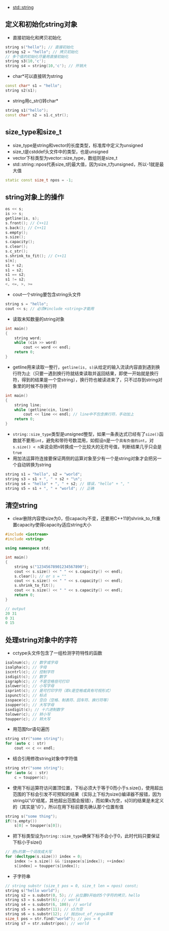 * [std::string](https://en.cppreference.com/w/cpp/string/basic_string)

## 定义和初始化string对象
* 直接初始化和拷贝初始化
```cpp
string s("hello"); // 直接初始化
string s2 = "hello"; // 拷贝初始化
// 多个值的初始化尽量用直接初始化
string s3(10,'c');
string s4 = string(10,'c'); // 开销大
```
* char*可以直接转为string
```cpp
const char* s1 = "hello";
string s2(s1);
```
* string用c_str()转char*
```cpp
string s1("hello");
const char* s2 = s1.c_str();
```
## size_type和size_t
* size_type是string和vector的长度类型，标准库中定义为unsigned
* size_t是cstddef头文件中的类型，也是unsigned
* vector下标类型为vector::size_type，数组则是size_t
* std::string::npos代表size_t的最大值，因为size_t为unsigned，所以-1就是最大值
```cpp
static const size_t npos = -1;
```

## string对象上的操作
```cpp
os << s;
is >> s;
getline(is, s);
s.front(); // C++11
s.back(); // C++11
s.empty();
s.size();
s.capacity();
s.clear();
s.c_str();
s.shrink_to_fit(); // C++11
s[n];
s1 + s2;
s1 = s2;
s1 == s2;
s1 != s2;
<, <=, >, >=
```
* cout一个string要包含string头文件
```cpp
string s = "hello";
cout << s; // 必须#include <string>才能用
```
* 读取未知数量的string对象
```cpp
int main()
{
    string word;
    while (cin >> word)
        cout << word << endl;
    return 0;
}
```
* getline用来读取一整行，`getline(is, s)`从给定的输入流读内容直到遇到换行符为止（只要一遇到换行符就结束读取并返回结果，即使一开始就是换行符，得到的结果是一个空string），换行符也被读进来了，只不过存到string对象里的时候不存换行符
```cpp
int main()
{
    string line;
    while (getline(cin, line))
        cout << line << endl; // line中不包含换行符，手动加上
    return 0;
}
```
* `string::size_type`类型是unsigned整型，如果一条表达式已经有了`size()`函数就不要用`int`，避免和带符号数混用，如假设n是一个`具有负值的int`，对`s.size() < n`来说会把n转换成一个比较大的无符号值，判断结果几乎只会是`true`
* 用加法运算符连接要保证两侧的运算对象至少有一个是string对象才会把另一个自动转换为string
```cpp
string s1 = "hello", s2 = "world";
string s3 = s1 + ", " + s2 + "\n";
string s4 = "hello" + ", " + s2; // 错误，"hello" + ", "
string s5 = s1 + ", " + "world"; // 正确
```

## 清空string
* clear删除内容使size为0，但capacity不变，还要用C++11的shrink_to_fit重置capacity使得capacity适应string大小
```cpp
#include <iostream>
#include <string>

using namespace std;

int main()
{
    string s("12345678901234567890");
    cout << s.size() << " " << s.capacity() << endl;
    s.clear(); // or s = ""
    cout << s.size() << " " << s.capacity() << endl;
    s.shrink_to_fit();
    cout << s.size() << " " << s.capacity() << endl;
    return 0;
}

// output
20 31
0 31
0 15
```

## 处理string对象中的字符
* cctype头文件包含了一组检测字符特性的函数
```cpp
isalnum(c); // 数字或字母
isalpha(c); // 字母
iscntrl(c); // 控制字符
isdigit(c); // 数字
isgraph(c); // 不是空格但可打印
islower(c); // 小写字母
isprint(c); // 是可打印字符（即c是空格或具有可视形式）
ispunct(c); // 标点
isspace(c); // 空白（空格、制表符、回车符、换行符等）
isupper(c); // 大写字母
isxdigit(c); // 十六进制数字
tolower(c); // 转小写
toupper(c); // 转大写
```
* 用范围for语句遍历
```cpp
string str("some string");
for (auto c : str)
    cout << c << endl;
```
* 结合引用修改string对象中字符值
```cpp
string str("some string");
for (auto &c : str)
    c = toupper(c);
```
* 使用下标运算符访问置顶位置，下标必须大于等于0而小于s.size()，使用超出范围的下标会引发不可预知的结果（实际上下标为size()编译器不报错，因为string以'\0'结尾，其他超出范围会报错），而如果s为空，s[0]的结果是未定义的（其实是'\0'），所以在用下标前要先确认那个位置有值
```cpp
string s("some thing");
if(!s.empty())
    s[0] = toupper(s[0]);
```
* 把下标类型设为`string::size_type`确保下标不会小于0，此时代码只要保证下标小于size()
```cpp
// 把s的第一个词改成大写
for (decltype(s.size()) index = 0;
    index != s.size() && !isspace(s[index]); ++index)
    s[index] = toupper(s[index]);
```
* 子字符串
```cpp
// string substr (size_t pos = 0, size_t len = npos) const;
string s("hello world");
string s2 = s.substr(0, 5); // 从位置0开始的5个字符的拷贝，hello
string s3 = s.substr(6); // world
string s4 = s.substr(6, 100); // world
string s5 = s.substr(11); // s5为空
string s6 = s.substr(12); // 抛出out_of_range异常
size_t pos = str.find("world"); // pos = 6
string s7 = str.substr(pos); // world
```
